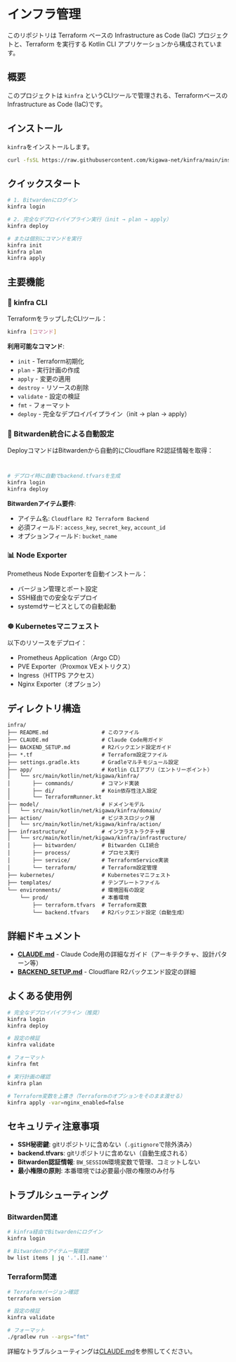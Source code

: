 # インフラ管理

このリポジトリは Terraform ベースの Infrastructure as Code (IaC) プロジェクトと、Terraform を実行する Kotlin CLI アプリケーションから構成されています。

## 概要

このプロジェクトは `kinfra` というCLIツールで管理される、TerraformベースのInfrastructure as Code (IaC)です。

## インストール

`kinfra`をインストールします。

```bash
curl -fsSL https://raw.githubusercontent.com/kigawa-net/kinfra/main/install.sh | bash
```

## クイックスタート

```bash
# 1. Bitwardenにログイン
kinfra login

# 2. 完全なデプロイパイプライン実行（init → plan → apply）
kinfra deploy

# または個別にコマンドを実行
kinfra init
kinfra plan
kinfra apply
```

## 主要機能

### 🔧 kinfra CLI

TerraformをラップしたCLIツール：

```bash
kinfra [コマンド]
```

**利用可能なコマンド**:
- `init` - Terraform初期化
- `plan` - 実行計画の作成
- `apply` - 変更の適用
- `destroy` - リソースの削除
- `validate` - 設定の検証
- `fmt` - フォーマット
- `deploy` - 完全なデプロイパイプライン（init → plan → apply）



### 🔐 Bitwarden統合による自動設定

DeployコマンドはBitwardenから自動的にCloudflare R2認証情報を取得：

```bash


# デプロイ時に自動でbackend.tfvarsを生成
kinfra login
kinfra deploy
```

**Bitwardenアイテム要件**:
- アイテム名: `Cloudflare R2 Terraform Backend`
- 必須フィールド: `access_key`, `secret_key`, `account_id`
- オプションフィールド: `bucket_name`

### 📊 Node Exporter

Prometheus Node Exporterを自動インストール：
- バージョン管理とポート設定
- SSH経由での安全なデプロイ
- systemdサービスとしての自動起動

### ☸️ Kubernetesマニフェスト

以下のリソースをデプロイ：
- Prometheus Application（Argo CD）
- PVE Exporter（Proxmox VEメトリクス）
- Ingress（HTTPS アクセス）
- Nginx Exporter（オプション）

## ディレクトリ構造

```
infra/
├── README.md                 # このファイル
├── CLAUDE.md                 # Claude Code用ガイド
├── BACKEND_SETUP.md          # R2バックエンド設定ガイド
├── *.tf                      # Terraform設定ファイル
├── settings.gradle.kts       # Gradleマルチモジュール設定
├── app/                      # Kotlin CLIアプリ（エントリーポイント）
│   └── src/main/kotlin/net/kigawa/kinfra/
│       ├── commands/         # コマンド実装
│       ├── di/               # Koin依存性注入設定
│       └── TerraformRunner.kt
├── model/                    # ドメインモデル
│   └── src/main/kotlin/net/kigawa/kinfra/domain/
├── action/                   # ビジネスロジック層
│   └── src/main/kotlin/net/kigawa/kinfra/action/
├── infrastructure/           # インフラストラクチャ層
│   └── src/main/kotlin/net/kigawa/kinfra/infrastructure/
│       ├── bitwarden/        # Bitwarden CLI統合
│       ├── process/          # プロセス実行
│       ├── service/          # TerraformService実装
│       └── terraform/        # Terraform設定管理
├── kubernetes/               # Kubernetesマニフェスト
├── templates/                # テンプレートファイル
└── environments/             # 環境固有の設定
    └── prod/                 # 本番環境
        ├── terraform.tfvars  # Terraform変数
        └── backend.tfvars    # R2バックエンド設定（自動生成）
```



## 詳細ドキュメント

- **[CLAUDE.md](CLAUDE.md)** - Claude Code用の詳細なガイド（アーキテクチャ、設計パターン等）
- **[BACKEND_SETUP.md](BACKEND_SETUP.md)** - Cloudflare R2バックエンド設定の詳細



## よくある使用例

```bash
# 完全なデプロイパイプライン（推奨）
kinfra login
kinfra deploy

# 設定の検証
kinfra validate

# フォーマット
kinfra fmt

# 実行計画の確認
kinfra plan

# Terraform変数を上書き（Terraformのオプションをそのまま渡せる）
kinfra apply -var=nginx_enabled=false
```

## セキュリティ注意事項

- **SSH秘密鍵**: gitリポジトリに含めない（`.gitignore`で除外済み）
- **backend.tfvars**: gitリポジトリに含めない（自動生成される）
- **Bitwarden認証情報**: `BW_SESSION`環境変数で管理、コミットしない
- **最小権限の原則**: 本番環境では必要最小限の権限のみ付与

## トラブルシューティング

### Bitwarden関連

```bash
# kinfra経由でBitwardenにログイン
kinfra login

# Bitwardenのアイテム一覧確認
bw list items | jq '.'.[].name''
```

### Terraform関連

```bash
# Terraformバージョン確認
terraform version

# 設定の検証
kinfra validate

# フォーマット
./gradlew run --args="fmt"
```

詳細なトラブルシューティングは[CLAUDE.md](CLAUDE.md)を参照してください。